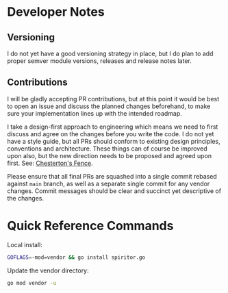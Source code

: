 # Developer Notes

## Versioning

I do not yet have a good versioning strategy in place, but I do plan to add proper semver module versions, releases and release notes later.

## Contributions

I will be gladly accepting PR contributions, but at this point it would be best to open an issue and discuss the planned changes beforehand, to make sure your implementation lines up with the intended roadmap.

I take a design-first approach to engineering which means we need to first discuss and agree on the changes before you write the code. I do not yet have a style guide, but all PRs should conform to existing design principles, conventions and architecture. These things can of course be improved upon also, but the new direction needs to be proposed and agreed upon first. See: [Chesterton's Fence](https://medium.com/@mesw1/understanding-chestertons-fence-a-guiding-principle-in-software-engineering-7459e1fb7bf1).

Please ensure that all final PRs are squashed into a single commit rebased against `main` branch, as well as a separate single commit for any vendor changes. Commit messages should be clear and succinct yet descriptive of the changes.

# Quick Reference Commands

Local install:
```sh
GOFLAGS=-mod=vendor && go install spiritor.go
```

Update the vendor directory:
```sh
go mod vendor -u 
```


